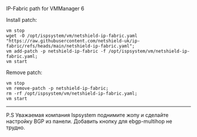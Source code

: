 IP-Fabric path for VMManager 6

Install patch:

```
vm stop
wget -O /opt/ispsystem/vm/netshield-ip-fabric.yaml "https://raw.githubusercontent.com/netshield-uk/ip-fabric/refs/heads/main/netshield-ip-fabric.yaml";
vm add-patch -p netshield-ip-fabric -f /opt/ispsystem/vm/netshield-ip-fabric.yaml;
vm start
```

Remove patch:

```
vm stop
vm remove-patch -p netshield-ip-fabric;
rm -rf /opt/ispsystem/vm/netshield-ip-fabric.yaml;
vm start
```

---------
P.S Уважаемая компания Ispsystem поднимите жопу и сделайте настройку BGP из панели. Добавить кнопку для ebgp-multihop не трудно. 